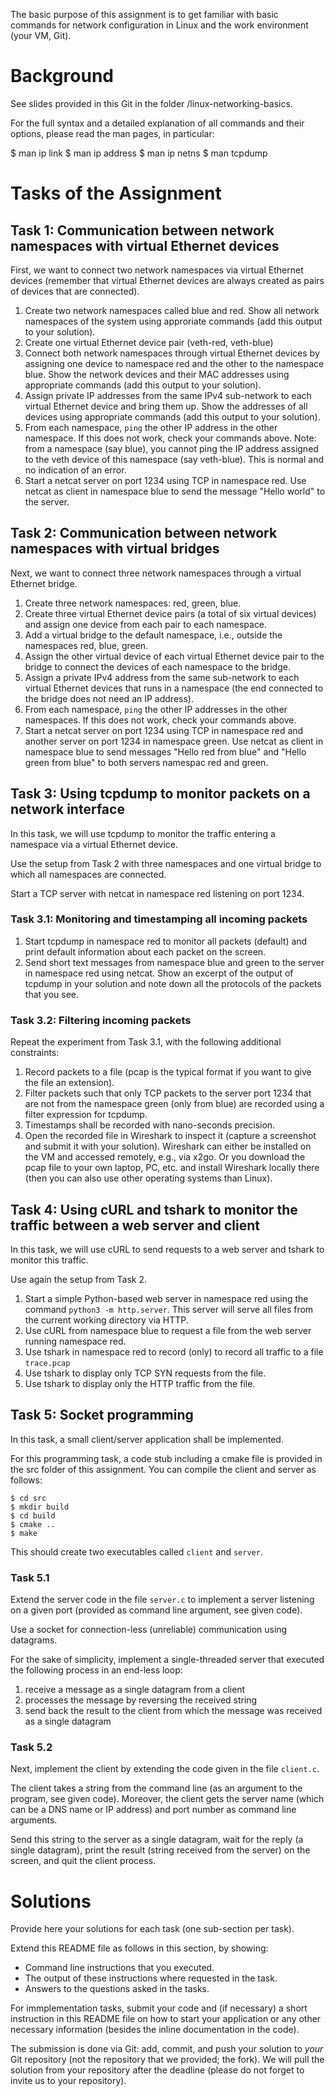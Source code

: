 The basic purpose of this assignment is to get familiar with basic commands for network configuration in Linux and the work environment (your VM, Git). 

# Background

See slides provided in this Git in the folder /linux-networking-basics.

For the full syntax and a detailed explanation of all commands and their options, please read the man pages, in particular:

$ man ip link
$ man ip address
$ man ip netns
$ man tcpdump

# Tasks of the Assignment

## Task 1: Communication between network namespaces with virtual Ethernet devices

First, we want to connect two network namespaces via virtual Ethernet devices (remember that virtual Ethernet devices are always created as pairs of devices that are connected).

1. Create two network namespaces called blue and red. Show all network namespaces of the system using approriate commands (add this output to your solution). 
2. Create one virtual Ethernet device pair (veth-red, veth-blue)
3. Connect both network namespaces through virtual Ethernet devices by assigning one device to namespace red and the other to the namespace blue. Show the network devices and their MAC addresses using appropriate commands (add this output to your solution).
4. Assign private IP addresses from the same IPv4 sub-network to each virtual Ethernet device and bring them up. Show the addresses of all devices using appropriate commands (add this output to your solution).  
5. From each namespace, `ping` the other IP address in the other namespace. If this does not work, check your commands above. Note: from a namespace (say blue), you cannot ping the IP address assigned to the veth device of this namespace (say veth-blue). This is normal and no indication of an error.   
6. Start a netcat server on port 1234 using TCP in namespace red. Use netcat as client in namespace blue to send the message "Hello world" to the server.

## Task 2: Communication between network namespaces with virtual bridges

Next, we want to connect three network namespaces through a virtual Ethernet bridge.

1. Create three network namespaces: red, green, blue.
2. Create three virtual Ethernet device pairs (a total of six virtual devices) and assign one device from each pair to each namespace.
3. Add a virtual bridge to the default namespace, i.e., outside the namespaces red, blue, green.
4. Assign the other virtual device of each virtual Ethernet device pair to the bridge to connect the devices of each namespace to the bridge.
5. Assign a private IPv4 address from the same sub-network to each virtual Ethernet devices that runs in a namespace (the end connected to the bridge does not need an IP address).
6. From each namespace, `ping` the other IP addresses in the other namespaces. If this does not work, check your commands above.  
7. Start a netcat server on port 1234 using TCP in namespace red and another server on port 1234 in namespace green. Use netcat as client in namespace blue to send messages "Hello red from blue" and "Hello green from blue" to both servers namespac red and green.


## Task 3: Using tcpdump to monitor packets on a network interface

In this task, we will use tcpdump to monitor the traffic entering a namespace via a virtual Ethernet device.

Use the setup from Task 2 with three namespaces and one virtual bridge to which all namespaces are connected.

Start a TCP server with netcat in namespace red listening on port 1234. 

### Task 3.1: Monitoring and timestamping all incoming packets

1. Start tcpdump in namespace red to monitor all packets (default) and print default information about each packet on the screen.
2. Send short text messages from namespace blue and green to the server in namespace red using netcat. Show an excerpt of the output of tcpdump in your solution and note down all the protocols of the packets that you see. 

### Task 3.2: Filtering incoming packets

Repeat the experiment from Task 3.1, with the following additional constraints:

1. Record packets to a file (pcap is the typical format if you want to give the file an extension).
2. Filter packets such that only TCP packets to the server port 1234 that are not from the namespace green (only from blue) are recorded using a filter expression for tcpdump.
3. Timestamps shall be recorded with nano-seconds precision.
4. Open the recorded file in Wireshark to inspect it (capture a screenshot and submit it with your solution). Wireshark can either be installed on the VM and accessed remotely, e.g., via x2go. Or you download the pcap file to your own laptop, PC, etc. and install Wireshark locally there (then you can also use other operating systems than Linux).

## Task 4: Using cURL and tshark to monitor the traffic between a web server and client

In this task, we will use cURL to send requests to a web server and tshark to monitor this traffic.

Use again the setup from Task 2.

1. Start a simple Python-based web server in namespace red using the command `python3 -m http.server`. This server will serve all files from the current working directory via HTTP.
2. Use cURL from namespace blue to request a file from the web server running namespace red.
3. Use tshark in namespace red to record (only) to record all traffic to a file `trace.pcap`
4. Use tshark to display only TCP SYN requests from the file.
4. Use tshark to display only the HTTP traffic from the file. 

## Task 5: Socket programming

In this task, a small client/server application shall be implemented.

For this programming task, a code stub including a cmake file is provided in the src folder of this assignment. You can compile the client and server as follows:

```console
$ cd src
$ mkdir build
$ cd build
$ cmake ..
$ make
```

This should create two executables called `client` and `server`.

### Task 5.1

Extend the server code in the file `server.c` to implement a server listening on a given port (provided as command line argument, see given code).

Use a socket for connection-less (unreliable) communication using datagrams.

For the sake of simplicity, implement a single-threaded server that executed the following process in an end-less loop:

1. receive a message as a single datagram from a client
2. processes the message  by reversing the received string
3. send back the result to the client from which the message was received as a single datagram

### Task 5.2

Next, implement the client by extending the code given in the file `client.c`.

The client takes a string from the command line (as an argument to the program, see given code). Moreover, the client gets the server name (which can be a DNS name or IP address) and port number as command line arguments.  

Send this string to the server as a single datagram, wait for the reply (a single datagram), print the result (string received from the server) on the screen, and quit the client process. 

# Solutions

Provide here your solutions for each task (one sub-section per task).

Extend this README file as follows in this section, by showing:

* Command line instructions that you executed.
* The output of these instructions where requested in the task.
* Answers to the questions asked in the tasks.

For immplementation tasks, submit your code and (if necessary) a short instruction in this README file on how to start your application or any other necessary information (besides the inline documentation in the code). 

The submission is done via Git: add, commit, and push your solution to *your* Git repository (not the repository that we provided; the fork). We will pull the solution from your repository after the deadline (please do not forget to invite us to your repository).
